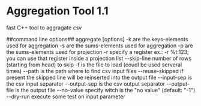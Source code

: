 # Aggregation Tool 1.1
fast C++ tool to aggragate csv

##command line options##
aggregate [options]
 -k               are the keys-elements used for aggregation
 -s               are the sums-elements used for aggregation
 -p               are the sums-elements used for projection
 -r               specify a register ex.: -r %t:123; you can use that register inside a projection list
 --skip-line      number of rows (starting from head) to skip
 -f               is the file to load (coudl be used serveral times)
 --path           is the path where to find csv input files
 --reuse-skipped  if present the skipped line will be reinserted into the output file
 --input-sep      is the csv input separator
 --output-sep     is the csv output separator
 --output-file    is the output file
 --no-value       specify witch is the "no value" (default: "-1")
 --dry-run        execute some test on input parameter
